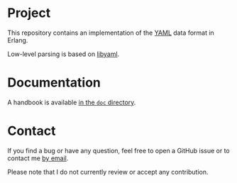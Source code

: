 # Project
This repository contains an implementation of the [YAML](https://yaml.org)
data format in Erlang.

Low-level parsing is based on [libyaml](https://github.com/yaml/libyaml).

# Documentation
A handbook is available [in the `doc`
directory](https://github.com/exograd/erl-yaml/blob/master/doc/handbook.md).

# Contact
If you find a bug or have any question, feel free to open a GitHub issue or to
contact me [by email](mailto:khaelin@gmail.com).

Please note that I do not currently review or accept any contribution.
